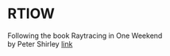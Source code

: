 # RTIOW

Following the book Raytracing in One Weekend <br />
    by Peter Shirley [link](https://raytracing.github.io/books/RayTracingInOneWeekend.html)